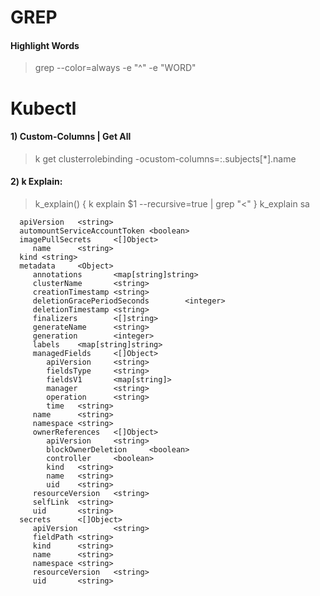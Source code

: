 # GREP
    
#### Highlight Words
> grep --color=always -e "^" -e "WORD" 

# Kubectl
#### 1) Custom-Columns | Get All
>  k get clusterrolebinding -ocustom-columns=:.subjects[*].name

#### 2) k Explain: 
> k_explain() { k explain $1 --recursive=true | grep "<" }
> k_explain sa
   
      apiVersion   <string>
      automountServiceAccountToken <boolean>
      imagePullSecrets     <[]Object>
         name      <string>
      kind <string>
      metadata     <Object>
         annotations       <map[string]string>
         clusterName       <string>
         creationTimestamp <string>
         deletionGracePeriodSeconds        <integer>
         deletionTimestamp <string>
         finalizers        <[]string>
         generateName      <string>
         generation        <integer>
         labels    <map[string]string>
         managedFields     <[]Object>
            apiVersion     <string>
            fieldsType     <string>
            fieldsV1       <map[string]>
            manager        <string>
            operation      <string>
            time   <string>
         name      <string>
         namespace <string>
         ownerReferences   <[]Object>
            apiVersion     <string>
            blockOwnerDeletion     <boolean>
            controller     <boolean>
            kind   <string>
            name   <string>
            uid    <string>
         resourceVersion   <string>
         selfLink  <string>
         uid       <string>
      secrets      <[]Object>
         apiVersion        <string>
         fieldPath <string>
         kind      <string>
         name      <string>
         namespace <string>
         resourceVersion   <string>
         uid       <string>
